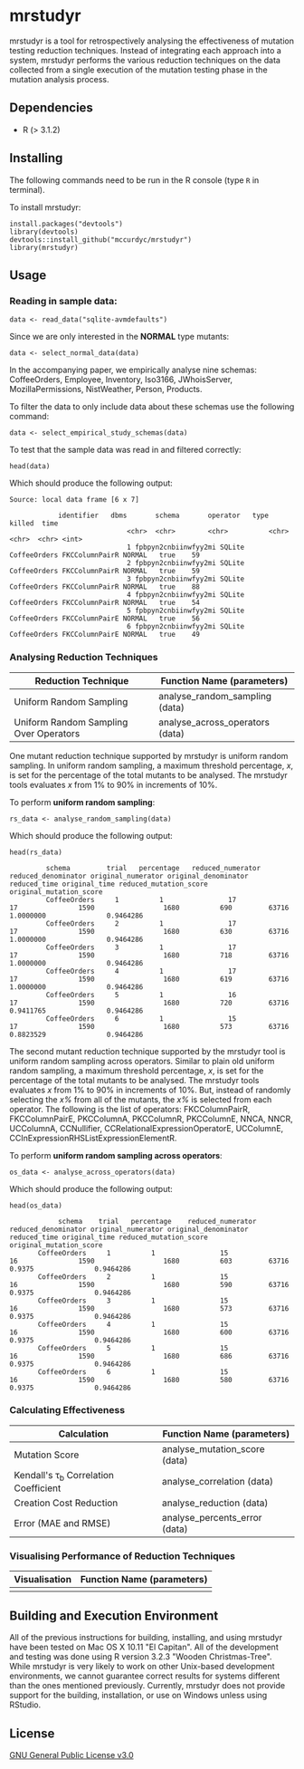 # mrstudyr

mrstudyr is a tool for retrospectively analysing the effectiveness of
mutation testing reduction techniques. Instead of integrating each
approach into a system, mrstudyr performs the various reduction
techniques on the data collected from a single execution of the
mutation testing phase in the mutation analysis process.

## Dependencies
+ R (> 3.1.2)

## Installing
The following commands need to be run in the R console (type `R` in terminal).

To install mrstudyr:
```
install.packages("devtools")
library(devtools)
devtools::install_github("mccurdyc/mrstudyr")
library(mrstudyr)
```

## Usage
### Reading in sample data:
```
data <- read_data("sqlite-avmdefaults")
```

Since we are only interested in the **NORMAL** type mutants:
```
data <- select_normal_data(data)
```

In the accompanying paper, we empirically analyse nine schemas:
CoffeeOrders, Employee, Inventory, Iso3166, JWhoisServer, MozillaPermissions, NistWeather, Person, Products.

To filter the data to only include data about these schemas use the following command:

```
data <- select_empirical_study_schemas(data)
```

To test that the sample data was read in and filtered correctly:
```
head(data)
```

Which should produce the following output:

```
Source: local data frame [6 x 7]

            identifier   dbms       schema       operator   type killed  time
                             <chr>  <chr>        <chr>          <chr>  <chr>  <chr> <int>
                             1 fpbpyn2cnbiinwfyy2mi SQLite CoffeeOrders FKCColumnPairR NORMAL   true    59
                             2 fpbpyn2cnbiinwfyy2mi SQLite CoffeeOrders FKCColumnPairR NORMAL   true    59
                             3 fpbpyn2cnbiinwfyy2mi SQLite CoffeeOrders FKCColumnPairR NORMAL   true    88
                             4 fpbpyn2cnbiinwfyy2mi SQLite CoffeeOrders FKCColumnPairR NORMAL   true    54
                             5 fpbpyn2cnbiinwfyy2mi SQLite CoffeeOrders FKCColumnPairE NORMAL   true    56
                             6 fpbpyn2cnbiinwfyy2mi SQLite CoffeeOrders FKCColumnPairE NORMAL   true    49
```

### Analysing Reduction Techniques

| Reduction Technique  | Function Name (parameters) |
| ------------- | ------------- |
| Uniform Random Sampling  | analyse_random_sampling (data)  |
| Uniform Random Sampling Over Operators  | analyse_across_operators (data)  |

One mutant reduction technique supported by mrstudyr is uniform random sampling. In uniform
random sampling, a maximum threshold percentage, _x_, is set for the percentage of the total
mutants to be analysed. The mrstudyr tools evaluates _x_ from 1% to 90% in increments of 10%.

To perform **uniform random sampling**:
```
rs_data <- analyse_random_sampling(data)
```

Which should produce the following output:
```
head(rs_data)

         schema         trial   percentage   reduced_numerator reduced_denominator original_numerator original_denominator reduced_time original_time reduced_mutation_score original_mutation_score
         CoffeeOrders     1          1                17                  17               1590                 1680          690         63716              1.0000000               0.9464286
         CoffeeOrders     2          1                17                  17               1590                 1680          630         63716              1.0000000               0.9464286
         CoffeeOrders     3          1                17                  17               1590                 1680          718         63716              1.0000000               0.9464286
         CoffeeOrders     4          1                17                  17               1590                 1680          619         63716              1.0000000               0.9464286
         CoffeeOrders     5          1                16                  17               1590                 1680          720         63716              0.9411765               0.9464286
         CoffeeOrders     6          1                15                  17               1590                 1680          573         63716              0.8823529               0.9464286

```

The second mutant reduction technique supported by the mrstudyr tool
is uniform random sampling across operators. Similar to plain old
uniform random sampling, a maximum threshold percentage, _x_, is set
for the percentage of the total mutants to be analysed.
The mrstudyr tools evaluates _x_ from 1% to 90% in increments of 10%.
But, instead of randomly selecting the _x%_ from all of the mutants, the _x%_ is
selected from each operator. The following is the list of operators: FKCColumnPairR, FKCColumnPairE,
PKCColumnA, PKCColumnR, PKCColumnE, NNCA, NNCR, UCColumnA, CCNullifier, CCRelationalExpressionOperatorE,
UCColumnE, CCInExpressionRHSListExpressionElementR.

To perform **uniform random sampling across operators**:

```
os_data <- analyse_across_operators(data)
```

Which should produce the following output:

```
head(os_data)

            schema    trial   percentage    reduced_numerator reduced_denominator original_numerator original_denominator reduced_time original_time reduced_mutation_score original_mutation_score
       CoffeeOrders     1          1                15                  16               1590                 1680          603         63716                 0.9375               0.9464286
       CoffeeOrders     2          1                15                  16               1590                 1680          590         63716                 0.9375               0.9464286
       CoffeeOrders     3          1                15                  16               1590                 1680          573         63716                 0.9375               0.9464286
       CoffeeOrders     4          1                15                  16               1590                 1680          600         63716                 0.9375               0.9464286
       CoffeeOrders     5          1                15                  16               1590                 1680          686         63716                 0.9375               0.9464286
       CoffeeOrders     6          1                15                  16               1590                 1680          580         63716                 0.9375               0.9464286
```

### Calculating Effectiveness

| Calculation  | Function Name (parameters) |
| ------------- | ------------- |
| Mutation Score  | analyse_mutation_score (data)  |
| Kendall's &tau;<sub>b</sub> Correlation Coefficient  | analyse_correlation (data)  |
| Creation Cost Reduction  | analyse_reduction (data)  |
| Error (MAE and RMSE)  | analyse_percents_error (data)  |

### Visualising Performance of Reduction Techniques

| Visualisation  | Function Name (parameters) |
| ------------- | ------------- |
|   |   |

## Building and Execution Environment
All of the previous instructions for building, installing, and using mrstudyr have been tested on Mac OS X 10.11 "El Capitan".
All of the development and testing was done using R version 3.2.3 "Wooden Christmas-Tree".
While mrstudyr is very likely to work on other Unix-based development environments, we cannot guarantee correct results for systems
different than the ones mentioned previously. Currently, mrstudyr does not provide support for the building, installation,
or use on Windows unless using RStudio.

## License
[GNU General Public License v3.0](./LICENSE)
